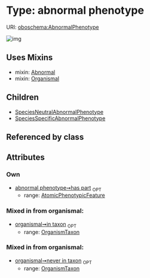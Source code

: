 
# Type: abnormal phenotype




URI: [oboschema:AbnormalPhenotype](http://purl.obolibrary.org/oboschema/AbnormalPhenotype)


![img](http://yuml.me/diagram/nofunky;dir:TB/class/[SpeciesSpecificAbnormalPhenotype],[SpeciesNeutralAbnormalPhenotype],[Organismal],[OrganismTaxon],[AtomicPhenotypicFeature],[AtomicPhenotypicFeature]<has%20part%200..1-++[AbnormalPhenotype],[AbnormalPhenotype]uses%20-.->[Abnormal],[AbnormalPhenotype]uses%20-.->[Organismal],[AbnormalPhenotype]^-[SpeciesSpecificAbnormalPhenotype],[AbnormalPhenotype]^-[SpeciesNeutralAbnormalPhenotype],[Abnormal])

## Uses Mixins

 *  mixin: [Abnormal](Abnormal.md)
 *  mixin: [Organismal](Organismal.md)

## Children

 * [SpeciesNeutralAbnormalPhenotype](SpeciesNeutralAbnormalPhenotype.md)
 * [SpeciesSpecificAbnormalPhenotype](SpeciesSpecificAbnormalPhenotype.md)

## Referenced by class


## Attributes


### Own

 * [abnormal phenotype➞has part](abnormal_phenotype_has_part.md)  <sub>OPT</sub>
    * range: [AtomicPhenotypicFeature](AtomicPhenotypicFeature.md)

### Mixed in from organismal:

 * [organismal➞in taxon](organismal_in_taxon.md)  <sub>OPT</sub>
    * range: [OrganismTaxon](OrganismTaxon.md)

### Mixed in from organismal:

 * [organismal➞never in taxon](organismal_never_in_taxon.md)  <sub>OPT</sub>
    * range: [OrganismTaxon](OrganismTaxon.md)
